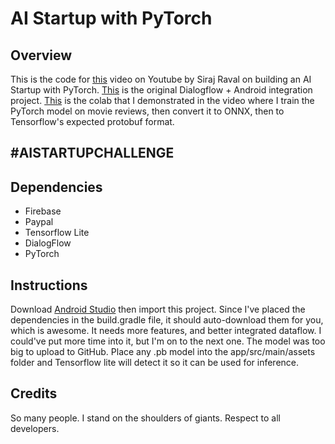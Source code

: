 # AI Startup with PyTorch

## Overview

This is the code for [this](https://youtu.be/OE6wssMJoag) video on Youtube by Siraj Raval on building an AI Startup with PyTorch. [This](https://github.com/flatfisher/android-dialogflow-chatbot-sample) is the original Dialogflow + Android integration project. [This](https://colab.research.google.com/drive/1b6oSQl84XdRv_abjhg1vpTpiZyZw2TPF) is the colab that I demonstrated in the video where I train the PyTorch model on movie reviews, then convert it to ONNX, then to Tensorflow's expected protobuf format. 


## #AISTARTUPCHALLENGE



## Dependencies

- Firebase
- Paypal 
- Tensorflow Lite
- DialogFlow
- PyTorch

## Instructions

Download [Android Studio](https://developer.android.com/studio) then import this project. Since I've placed the dependencies in the build.gradle file, it should auto-download them for you, which is awesome. It needs more features, and better integrated dataflow. I could've put more time into it, but I'm on to the next one. The model was too big to upload to GitHub. Place any .pb model into the app/src/main/assets folder and Tensorflow lite will detect it so it can be used for inference.

## Credits 

So many people. I stand on the shoulders of giants. Respect to all developers. 
